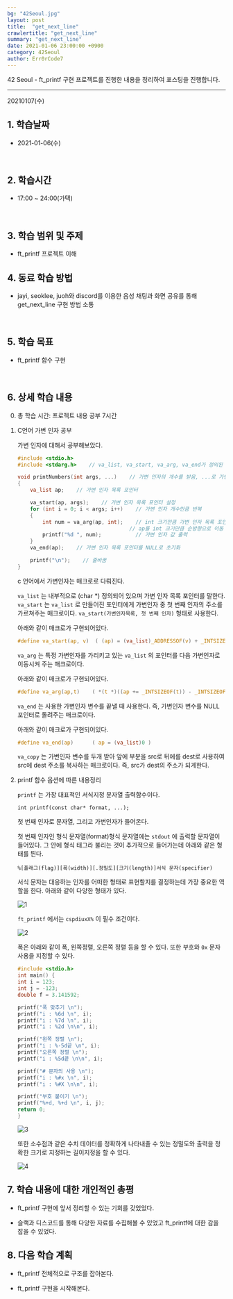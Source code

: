 ```yaml
---
bg: "42Seoul.jpg"
layout: post
title:  "get_next_line"
crawlertitle: "get_next_line"
summary: "get_next_line"
date: 2021-01-06 23:00:00 +0900
category: 42Seoul
author: Err0rCode7
---
```


42 Seoul - ft_printf 구현 프로젝트를 진행한 내용을 정리하여 포스팅을 진행합니다.

---

20210107(수)

## 1. 학습날짜

- 2021-01-06(수)
<br>

## 2. 학습시간

- 17:00 ~ 24:00(가택)
<br>

## 3. 학습 범위 및 주제

- ft_printf 프로젝트 이해

## 4. 동료 학습 방법

- jayi, seoklee, juoh와 discord를 이용한 음성 채팅과 화면 공유를 통해 get_next_line 구현 방법 소통
<br>

## 5. 학습 목표

- ft_printf 함수 구현
<br>

## 6. 상세 학습 내용

0. 총 학습 시간: 프로젝트 내용 공부 7시간

1. C언어 가변 인자 공부

	가변 인자에 대해서 공부해보았다.

	```c
	#include <stdio.h>
	#include <stdarg.h>    // va_list, va_start, va_arg, va_end가 정의된 헤더 파일

	void printNumbers(int args, ...)    // 가변 인자의 개수를 받음, ...로 가변 인자 설정
	{
		va_list ap;    // 가변 인자 목록 포인터

		va_start(ap, args);    // 가변 인자 목록 포인터 설정
		for (int i = 0; i < args; i++)    // 가변 인자 개수만큼 반복
		{
			int num = va_arg(ap, int);    // int 크기만큼 가변 인자 목록 포인터에서 값을 가져옴
										// ap를 int 크기만큼 순방향으로 이동
			printf("%d ", num);           // 가변 인자 값 출력
		}
		va_end(ap);    // 가변 인자 목록 포인터를 NULL로 초기화

		printf("\n");    // 줄바꿈
	}
	```

	c 언어에서 가변인자는 매크로로 다뤄진다.

	`va_list` 는 내부적으로 (char *) 정의되어 있으며 가변 인자 목록 포인터를 말한다.
	`va_start` 는 `va_list` 로 만들어진 포인터에게 가변인자 중 첫 번째 인자의 주소를 가르쳐주는 매크로이다.
	`va_start(가변인자목록, 첫 번째 인자)` 형태로 사용한다.

	아래와 같이 매크로가 구현되어있다.

	```c
	#define va_start(ap, v)  ( (ap) = (va_list)_ADDRESSOF(v) + _INTSIZEOF(v) )
	```

	`va_arg` 는 특정 가변인자를 가리키고 있는 `va_list` 의 포인터를 다음 가변인자로 이동시켜 주는 매크로이다.

	아래와 같이 매크로가 구현되어있다.
	```c
	#define va_arg(ap,t)    ( *(t *)((ap += _INTSIZEOF(t)) - _INTSIZEOF(t)
	```

	`va_end` 는 사용한 가변인자 변수를 끝낼 때 사용한다. 즉, 가변인자 변수를 NULL 포인터로 돌려주는 매크로이다.

	아래와 같이 매크로가 구현되어있다.
	```c
	#define va_end(ap)      ( ap = (va_list)0 )
	```

	`va_copy` 는 가변인자 변수를 두개 받아 앞에 부분을 src로 뒤에를 dest로 사용하여 src에 dest 주소를 복사하는 매크로이다. 즉, src가 dest의 주소가 되게한다.

2. printf 함수 옵션에 따른 내용정리

	`printf` 는 가장 대표적인 서식지정 문자열 출력함수이다.

	`int printf(const char* format, ...);`

	첫 번째 인자로 문자열, 그리고 가변인자가 들어온다.

	첫 번째 인자인 형식 문자열(format)형식 문자열에는 `stdout` 에 출력할 문자열이 들어있다. 그 안에 형식 태그라 불리는 것이 추가적으로 들어가는데 아래와 같은 형태를 띈다.

	```
	%[플래그(flag)][폭(width)][.정밀도][크기(length)]서식 문자(specifier)
	```

	서식 문자는 대응하는 인자를 어떠한 형태로 표현할지를 결정하는데 가장 중요한 역할을 한다. 아래와 같이 다양한 형태가 있다.

	![1](https://user-images.githubusercontent.com/48249549/103660262-bb4a9e00-4fb0-11eb-88a3-58ea7f89ec19.png)

	`ft_printf` 에서는 `cspdiuxX%` 이 필수 조건이다.

	![2](https://user-images.githubusercontent.com/48249549/103660619-272d0680-4fb1-11eb-862b-9bb90fe1f1db.png)

	폭은 아래와 같이 폭, 왼쪽정렬, 오른쪽 정렬 등을 할 수 있다.
	또한 부호와 `0x` 문자 사용을 지정할 수 있다.

	```c
	#include <stdio.h>
	int main() {
	int i = 123;
	int j = -123;
	double f = 3.141592;

	printf("폭 맞추기 \n");
	printf("i : %6d \n", i);
	printf("i : %7d \n", i);
	printf("i : %2d \n\n", i);

	printf("왼쪽 정렬 \n");
	printf("i : %-5d끝 \n", i);
	printf("오른쪽 정렬 \n");
	printf("i : %5d끝 \n\n", i);

	printf("# 문자의 사용 \n");
	printf("i : %#x \n", i);
	printf("i : %#X \n\n", i);

	printf("부호 붙이기 \n");
	printf("%+d, %+d \n", i, j);
	return 0;
	}
	```

	![3](https://user-images.githubusercontent.com/48249549/103660756-517ec400-4fb1-11eb-8b21-970625bf84f3.png)

	또한 소수점과 같은 수치 데이터를 정확하게 나타내줄 수 있는 정밀도와 출력을 정확한 크기로 지정하는 길이지정을 할 수 있다.

	![4](https://user-images.githubusercontent.com/48249549/103660999-94409c00-4fb1-11eb-880a-d9554d8da2ed.png)

## 7. 학습 내용에 대한 개인적인 총평

- ft_printf 구현에 앞서 정리할 수 있는 기회를 갖었었다.

- 슬랙과 디스코드를 통해 다양한 자료를 수집해볼 수 있었고 ft_printf에 대한 감을 잡을 수 있었다.

## 8. 다음 학습 계획

- ft_printf 전체적으로 구조를 잡아본다.

- ft_printf 구현을 시작해본다.
